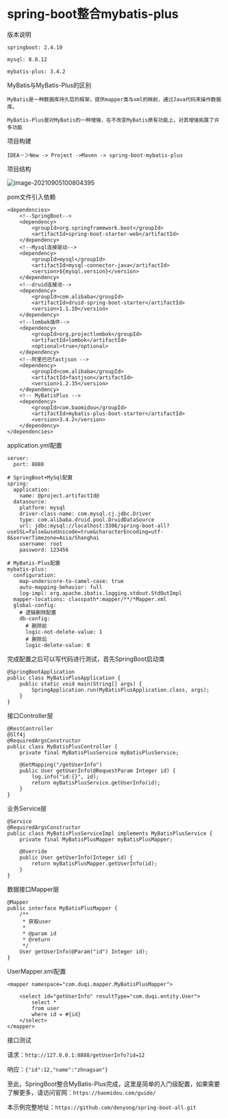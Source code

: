 # spring-boot整合mybatis-plus

版本说明

```
springboot: 2.4.10

mysql: 8.0.12

mybatis-plus: 3.4.2
```

MyBatis与MyBatis-Plus的区别

```
MyBatis是一种数据库持久层的框架，提供mapper类与xml的映射，通过Java代码来操作数据库。

MyBatis-Plus是对MyBatis的一种增强，在不改变MyBatis原有功能上，对其增强拓展了许多功能
```



项目构建

```
IDEA－＞New -> Project ->Maven -> spring-boot-mybatis-plus
```

项目结构

![image-20210905100804395](C:\Users\dengyong\AppData\Roaming\Typora\typora-user-images\image-20210905100804395.png)



pom文件引入依赖

```
<dependencies>
    <!--SpringBoot-->
    <dependency>
        <groupId>org.springframework.boot</groupId>
        <artifactId>spring-boot-starter-web</artifactId>
    </dependency>
    <!--Mysql连接驱动-->
    <dependency>
        <groupId>mysql</groupId>
        <artifactId>mysql-connector-java</artifactId>
        <version>${mysql.version}</version>
    </dependency>
    <!--druid连接池-->
    <dependency>
        <groupId>com.alibaba</groupId>
        <artifactId>druid-spring-boot-starter</artifactId>
        <version>1.1.10</version>
    </dependency>
    <!--lombok插件-->
    <dependency>
        <groupId>org.projectlombok</groupId>
        <artifactId>lombok</artifactId>
        <optional>true</optional>
    </dependency>
    <!--阿里巴巴fastjson -->
    <dependency>
        <groupId>com.alibaba</groupId>
        <artifactId>fastjson</artifactId>
        <version>1.2.35</version>
    </dependency>
    <!-- MyBatisPlus -->
    <dependency>
        <groupId>com.baomidou</groupId>
        <artifactId>mybatis-plus-boot-starter</artifactId>
        <version>3.4.2</version>
    </dependency>
</dependencies>
```

application.yml配置

```
server:
  port: 8888

# SpringBoot+MySql配置
spring:
  application:
    name: @project.artifactId@
  datasource:
    platform: mysql
    driver-class-name: com.mysql.cj.jdbc.Driver
    type: com.alibaba.druid.pool.DruidDataSource
    url: jdbc:mysql://localhost:3306/spring-boot-all?useSSL=false&useUnicode=true&characterEncoding=utf-8&serverTimezone=Asia/Shanghai
    username: root
    password: 123456

# MyBatis-Plus配置
mybatis-plus:
  configuration:
    map-underscore-to-camel-case: true
    auto-mapping-behavior: full
    log-impl: org.apache.ibatis.logging.stdout.StdOutImpl
  mapper-locations: classpath*:mapper/**/*Mapper.xml
  global-config:
    # 逻辑删除配置
    db-config:
      # 删除前
      logic-not-delete-value: 1
      # 删除后
      logic-delete-value: 0
```

完成配置之后可以写代码进行测试，首先SpringBoot启动类

```
@SpringBootApplication
public class MyBatisPlusApplication {
    public static void main(String[] args) {
        SpringApplication.run(MyBatisPlusApplication.class, args);
    }
}
```

接口Controller层

```
@RestController
@Slf4j
@RequiredArgsConstructor
public class MyBatisPlusController {
    private final MyBatisPlusService myBatisPlusService;

    @GetMapping("/getUserInfo")
    public User getUserInfo(@RequestParam Integer id) {
        log.info("id:{}", id);
        return myBatisPlusService.getUserInfo(id);
    }
}
```

业务Service层

```
@Service
@RequiredArgsConstructor
public class MyBatisPlusServiceImpl implements MyBatisPlusService {
    private final MyBatisPlusMapper myBatisPlusMapper;

    @Override
    public User getUserInfo(Integer id) {
        return myBatisPlusMapper.getUserInfo(id);
    }
}
```

数据接口Mapper层

```
@Mapper
public interface MyBatisPlusMapper {
    /**
     * 获取user
     *
     * @param id
     * @return
     */
    User getUserInfo(@Param("id") Integer id);
}
```

UserMapper.xml配置

```
<mapper namespace="com.duqi.mapper.MyBatisPlusMapper">

    <select id="getUserInfo" resultType="com.duqi.entity.User">
        select *
        from user
        where id = #{id}
    </select>
</mapper>
```

接口测试

请求：``http://127.0.0.1:8888/getUserInfo?id=12``

响应：```{"id":12,"name":"zhnagsan"}```

至此，SpringBoot整合MyBatis-Plus完成，这里是简单的入门级配置，如果需要了解更多，请访问官网：``https://baomidou.com/guide/``

本示例完整地址：``https://github.com/denyong/spring-boot-all.git``
